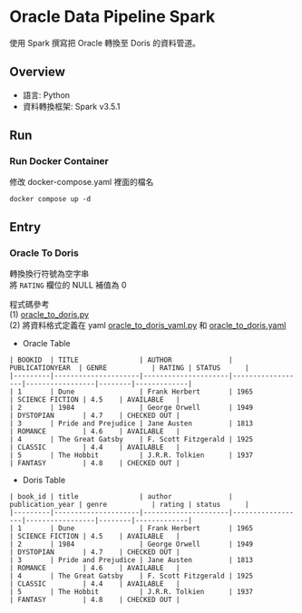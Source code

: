 # Oracle Data Pipeline Spark

使用 Spark 撰寫把 Oracle 轉換至 Doris 的資料管道。

## Overview

- 語言: Python
- 資料轉換框架: Spark v3.5.1


## Run

### Run Docker Container

修改 docker-compose.yaml 裡面的檔名    
```
docker compose up -d
```


## Entry

### Oracle To Doris

轉換換行符號為空字串  
將 `RATING` 欄位的 NULL 補值為 0  

程式碼參考  
(1) [oracle_to_doris.py](oracle_to_doris.py)  
(2) 將資料格式定義在 yaml [oracle_to_doris_yaml.py](oracle_to_doris_yaml.py) 和 [oracle_to_doris.yaml](oracle_to_doris.yaml)  


- Oracle Table
```
| BOOKID  | TITLE               | AUTHOR              | PUBLICATIONYEAR  | GENRE           | RATING | STATUS      |
|---------|---------------------|---------------------|------------------|-----------------|--------|-------------|
| 1       | Dune                | Frank Herbert       | 1965             | SCIENCE FICTION | 4.5    | AVAILABLE   |
| 2       | 1984                | George Orwell       | 1949             | DYSTOPIAN       | 4.7    | CHECKED OUT |
| 3       | Pride and Prejudice | Jane Austen         | 1813             | ROMANCE         | 4.6    | AVAILABLE   |
| 4       | The Great Gatsby    | F. Scott Fitzgerald | 1925             | CLASSIC         | 4.4    | AVAILABLE   |
| 5       | The Hobbit          | J.R.R. Tolkien      | 1937             | FANTASY         | 4.8    | CHECKED OUT |
```


- Doris Table
```
| book_id | title               | author              | publication_year | genre           | rating | status      |
|---------|---------------------|---------------------|------------------|-----------------|--------|-------------|
| 1       | Dune                | Frank Herbert       | 1965             | SCIENCE FICTION | 4.5    | AVAILABLE   |
| 2       | 1984                | George Orwell       | 1949             | DYSTOPIAN       | 4.7    | CHECKED OUT |
| 3       | Pride and Prejudice | Jane Austen         | 1813             | ROMANCE         | 4.6    | AVAILABLE   |
| 4       | The Great Gatsby    | F. Scott Fitzgerald | 1925             | CLASSIC         | 4.4    | AVAILABLE   |
| 5       | The Hobbit          | J.R.R. Tolkien      | 1937             | FANTASY         | 4.8    | CHECKED OUT |
```
